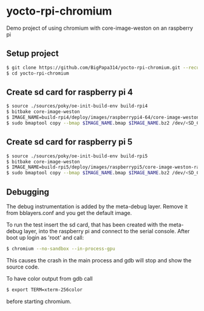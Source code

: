 # yocto-rpi-chromium
Demo project of using chromium with core-image-weston on an raspberry pi

## Setup project
```bash
$ git clone https://github.com/BigPapa314/yocto-rpi-chromium.git --recurse-submodules --jobs 8
$ cd yocto-rpi-chromium
```

## Create sd card for raspberry pi 4
```bash
$ source ./sources/poky/oe-init-build-env build-rpi4
$ bitbake core-image-weston
$ IMAGE_NAME=build-rpi4/deploy/images/raspberrypi4-64/core-image-weston-raspberrypi4-64.rootfs.wic
$ sudo bmaptool copy --bmap $IMAGE_NAME.bmap $IMAGE_NAME.bz2 /dev/<SD_CARD>
```

## Create sd card for raspberry pi 5
```bash
$ source ./sources/poky/oe-init-build-env build-rpi5
$ bitbake core-image-weston
$ IMAGE_NAME=build-rpi5/deploy/images/raspberrypi5/core-image-weston-raspberrypi5.rootfs.wic
$ sudo bmaptool copy --bmap $IMAGE_NAME.bmap $IMAGE_NAME.bz2 /dev/<SD_CARD>
```

## Debugging

The debug instrumentation is added by the meta-debug layer. Remove it from bblayers.conf and you get the default image.

To run the test insert the sd card, that has been created with the meta-debug layer, into the raspberry pi and connect to the serial console. After boot up login as 'root' and call:
```bash
$ chromium --no-sandbox --in-process-gpu
```

This causes the crash in the main process and gdb will stop and show the source code.

To have color output from gdb call
```bash
$ export TERM=xterm-256color
```
before starting chromium.

